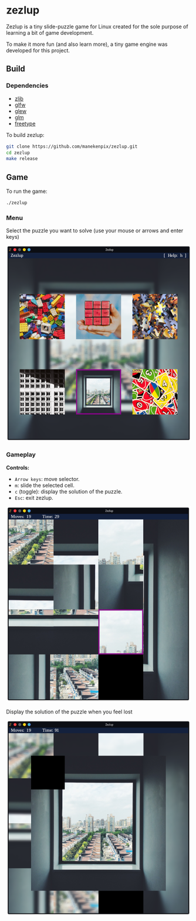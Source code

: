 # zezlup

Zezlup is a tiny slide-puzzle game for Linux created for the sole purpose of learning a bit of game development.

To make it more fun (and also learn more), a tiny game engine was developed for this project.

## Build

### Dependencies

- [zlib](https://zlib.net/)
- [glfw](https://www.glfw.org/)
- [glew](http://glew.sourceforge.net/)
- [glm](https://github.com/g-truc/glm)
- [freetype](https://freetype.org/)

To build zezlup:

```sh
git clone https://github.com/manekenpix/zezlup.git
cd zezlup
make release
```

## Game

To run the game:

```sh
./zezlup
```

### Menu
Select the puzzle you want to solve (use your mouse or arrows and enter keys)

![Image](data/zezlup_menu.png)

### Gameplay

**Controls:**
- `Arrow keys`: move selector.
- `m`: slide the selected cell.
- `c` (toggle): display the solution of the puzzle.
- `Esc`: exit zezlup.

![Image](data/zezlup_gameplay.png)

Display the solution of the puzzle when you feel lost

![Image](data/zezlup_solution.png)

